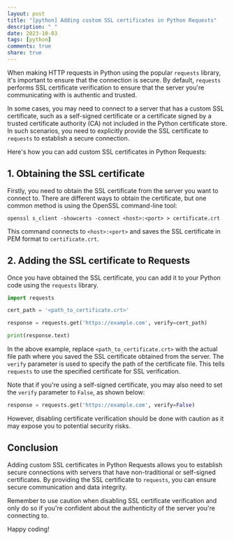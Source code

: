 ```yaml
---
layout: post
title: "[python] Adding custom SSL certificates in Python Requests"
description: " "
date: 2023-10-03
tags: [python]
comments: true
share: true
---
```


When making HTTP requests in Python using the popular `requests` library, it's important to ensure that the connection is secure. By default, `requests` performs SSL certificate verification to ensure that the server you're communicating with is authentic and trusted.

In some cases, you may need to connect to a server that has a custom SSL certificate, such as a self-signed certificate or a certificate signed by a trusted certificate authority (CA) not included in the Python certificate store. In such scenarios, you need to explicitly provide the SSL certificate to `requests` to establish a secure connection.

Here's how you can add custom SSL certificates in Python Requests:

## 1. Obtaining the SSL certificate

Firstly, you need to obtain the SSL certificate from the server you want to connect to. There are different ways to obtain the certificate, but one common method is using the OpenSSL command-line tool:

```shell
openssl s_client -showcerts -connect <host>:<port> > certificate.crt
```

This command connects to `<host>:<port>` and saves the SSL certificate in PEM format to `certificate.crt`.

## 2. Adding the SSL certificate to Requests

Once you have obtained the SSL certificate, you can add it to your Python code using the `requests` library.

```python
import requests

cert_path = '<path_to_certificate.crt>'

response = requests.get('https://example.com', verify=cert_path)

print(response.text)
```

In the above example, replace `<path_to_certificate.crt>` with the actual file path where you saved the SSL certificate obtained from the server. The `verify` parameter is used to specify the path of the certificate file. This tells `requests` to use the specified certificate for SSL verification.

Note that if you're using a self-signed certificate, you may also need to set the `verify` parameter to `False`, as shown below:

```python
response = requests.get('https://example.com', verify=False)
```

However, disabling certificate verification should be done with caution as it may expose you to potential security risks.

## Conclusion

Adding custom SSL certificates in Python Requests allows you to establish secure connections with servers that have non-traditional or self-signed certificates. By providing the SSL certificate to `requests`, you can ensure secure communication and data integrity.

Remember to use caution when disabling SSL certificate verification and only do so if you're confident about the authenticity of the server you're connecting to.

Happy coding!